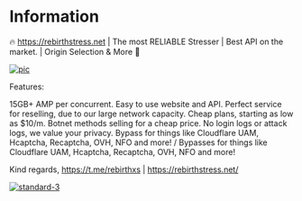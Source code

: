 # Information
🔥 https://rebirthstress.net | The most RELIABLE Stresser | Best API on the market. | Origin Selection & More 🚰

<a href="https://ibb.co/9C3VHJm"><img src="https://i.ibb.co/CTsMKqp/pic.png" alt="pic" border="0"></a>

Features:

15GB+ AMP per concurrent.
Easy to use website and API.
Perfect service for reselling, due to our large network capacity.
Cheap plans, starting as low as $10/m. Botnet methods selling for a cheap price.
No login logs or attack logs, we value your privacy. 
Bypass for things like Cloudflare UAM, Hcaptcha, Recaptcha, OVH, NFO and more! / Bypasses for things like Cloudflare UAM, Hcaptcha, Recaptcha, OVH, NFO and more!

Kind regards, https://t.me/rebirthxs | https://rebirthstress.net/

<a href="https://rebirthstress.net"><img src="https://i.ibb.co/KzppQ5s3/standard-3.gif" alt="standard-3" border="0"></a>